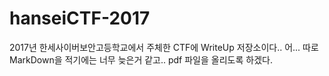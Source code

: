 # hanseiCTF-2017
2017년 한세사이버보안고등학교에서 주체한 CTF에 WriteUp 저장소이다..
어... 따로 MarkDown을 적기에는 너무 늦은거 같고.. pdf 파일을 올리도록 하겠다. 
